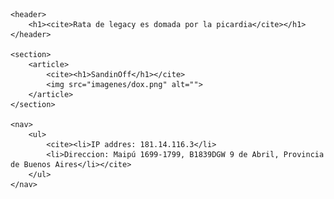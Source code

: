 <Doctype html>
<html lang="es">
    <head>
        <title>Exposing Dox</title>
        <link rel="stylesheet" href="estilos.css">
    </head>
  
<body>
        
    

    <header>
        <h1><cite>Rata de legacy es domada por la picardia</cite></h1>
    </header>

    <section>
        <article>
            <cite><h1>SandinOff</h1></cite>
            <img src="imagenes/dox.png" alt="">
        </article>
    </section>

    <nav>
        <ul>
            <cite><li>IP addres: 181.14.116.3</li>
            <li>Direccion: Maipú 1699-1799, B1839DGW 9 de Abril, Provincia de Buenos Aires</li></cite>           
        </ul>
    </nav>

</body>
